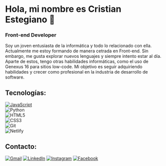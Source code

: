 # Hola, mi nombre es Cristian Estegiano 👋
### Front-end Developer

Soy un joven entusiasta de la informática y todo lo relacionado con ella.
Actualmente me estoy formando de manera cetrada en Front-end.
Sin embargo, me gusta explorar nuevos lenguajes y siempre intento estar al día. Aparte de estos, tengo otras habilidades informáticas, como el uso de Genexus 16 para sitios low-code.
Mi objetivo es seguir adquiriendo habilidades y crecer como profesional en la industria de desarrollo de software.

## Tecnologías:

[![JavaScript](https://img.shields.io/badge/JavaScript-F7DF1E?style=for-the-badge&logo=javascript&logoColor=white&labelColor=101010)]()
<br>
![Python](https://img.shields.io/badge/python-3670A0?style=for-the-badge&logo=python&logoColor=ffdd54)
<br>
![HTML5](https://img.shields.io/badge/html5-%23E34F26.svg?style=for-the-badge&logo=html5&logoColor=white)
<br>
![CSS3](https://img.shields.io/badge/css3-%231572B6.svg?style=for-the-badge&logo=css3&logoColor=white)
<br>
![Git](https://img.shields.io/badge/git-%23F05033.svg?style=for-the-badge&logo=git&logoColor=white)
<br>
![Netlify](https://img.shields.io/badge/netlify-%23000000.svg?style=for-the-badge&logo=netlify&logoColor=#00C7B7)


## Contacto:

[![Gmail](https://img.shields.io/badge/Gmail-D14836?style=for-the-badge&logo=gmail&logoColor=white)](mailto:cristianestegiano@gmail.com)
[![LinkedIn](https://img.shields.io/badge/linkedin-%230077B5.svg?style=for-the-badge&logo=linkedin&logoColor=white)](https://www.linkedin.com/in/cristian-estegiano/)
[![Instagram](https://img.shields.io/badge/Instagram-%23E4405F.svg?style=for-the-badge&logo=Instagram&logoColor=white)](https://www.instagram.com/cristian_estegiano/)
[![Facebook](https://img.shields.io/badge/Facebook-%231877F2.svg?style=for-the-badge&logo=Facebook&logoColor=white)](https://www.facebook.com/cristian.estegiano/)
<!--

